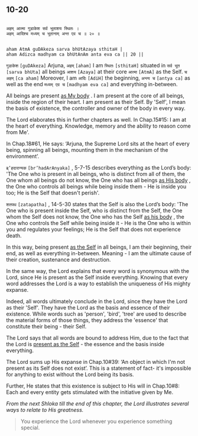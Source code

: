 ## 10-20

```shloka-sa

अहम् आत्मा गुडाकेश सर्व भूताशय स्थितः ।
अहम् आदिश्च मध्यम् च भूतानाम् अन्त एव च ॥ २० ॥

```
```shloka-sa-hk

aham AtmA guDAkeza sarva bhUtAzaya sthitaH |
aham Adizca madhyam ca bhUtAnAm anta eva ca || 20 ||

```
`गुडाकेश` `[guDAkeza]` Arjuna, `अहम्` `[aham]` I am `स्थितः` `[sthitaH]` situated in `सर्व भूत` `[sarva bhUta]` all beings `आशय` `[Azaya]` at their core `आत्मा` `[AtmA]` as the Self. `च अहम्` `[ca aham]` Moreover, I am `आदिः` `[AdiH]` the beginning, `अन्त्य च` `[antya ca]` as well as the end `मध्यम् एव च` `[madhyam eva ca]` and everything in-between.

All beings are present 
[as My body](7-13.md#universe_as_his_body)
. I am present at the core of all beings, inside the region of their heart. I am present as their Self. By 'Self', I mean the basis of existence, the controller and owner of the body in every way. 

The Lord elaborates this in further chapters as well. In Chap.15#15: I am at the heart of everything. Knowledge, memory and the ability to reason come from Me'. 

In Chap.18#61, He says: ‘Arjuna, the Supreme Lord sits at the heart of every being, spinning all beings, mounting them in the mechanism of the environment’.

`ब्र्’हदारान्यक` `[br’hadArAnyaka]` , 5-7-15 describes everything as the Lord’s body: 'The One who is present in all beings, who is distinct from all of them, the One whom all beings do not know, the One who has all beings
[as His body](7-13.md#universe_as_his_body)
, the One who controls all beings while being inside them - He is inside you too; He is the Self that doesn't perish'.

`शतपथ` `[zatapatha]` , 14-5-30
 states that the Self is also the Lord’s body: 'The One who is present inside the Self, who is distinct from the Self, the One whom the Self does not know, the One who has the Self 
[as his body](7-13.md#universe_as_his_body)
, the One who controls the Self while being inside it - He is the One who is within you and regulates your feelings; He is the Self that does not experience death.

In this way, being present 
[as the Self](7-13.md#universe_as_his_body)
 in all beings, I am their beginning, their end, as well as everything in-between. Meaning - I am the ultimate cause of their creation, sustenance and destruction.

In the same way, the Lord explains that every word is synonymous with the Lord, since He is present as the Self inside everything. Knowing that every word addresses the Lord is a way to establish the uniqueness of His mighty expanse. 

Indeed, all words ultimately conclude in the Lord, since they have the Lord as their 'Self'. They have the Lord as the basis and essence of their existence. While words such as 'person', 'bird', 'tree' are used to describe the material forms of those things, they address the 'essence' that constitute their being - their Self. 

The Lord says that all words are bound to address Him, due to the fact that the Lord is 
[present as the Self](7-13.md#universe_as_his_body) - the essence and the basis inside everything. 

The Lord sums up His expanse in Chap.10#39: ‘An object in which I'm not present as its Self does not exist’. This is a statement of fact- it's impossible for anything to exist without the Lord being its basis.

Further, He states that this existence is subject to His will in Chap.10#8: Each and every entity gets stimulated with the initiative given by Me.

_From the next Shloka till the end of this chapter, the Lord illustrates several ways to relate to His greatness._

<a name='applnote_158'></a>
> You experience the Lord whenever you experience something special.
